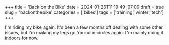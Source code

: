 +++
title = 'Back on the Bike'
date = 2024-01-26T11:19:49-07:00
draft = true
slug = 'backonthebike'
categories = ['bikes']
tags = ['training','winter','tech']
+++

I'm riding my bike again. It's been a few months off dealing with some other issues, but I'm making my legs go 'round in circles again. I'm mainly doing it indoors for now.